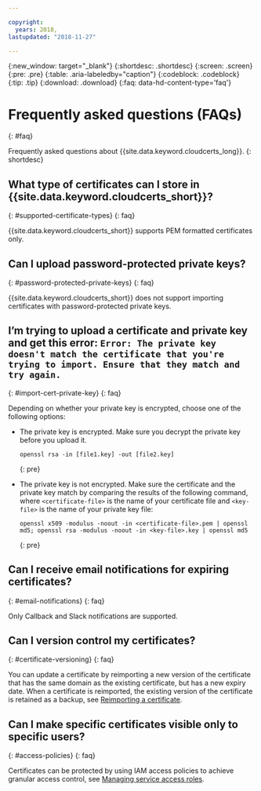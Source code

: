 ```yaml
---

copyright:
  years: 2018,
lastupdated: "2018-11-27"

---
```


{:new_window: target="_blank"}
{:shortdesc: .shortdesc}
{:screen: .screen}
{:pre: .pre}
{:table: .aria-labeledby="caption"}
{:codeblock: .codeblock}
{:tip: .tip}
{:download: .download}
{:faq: data-hd-content-type='faq'}

# Frequently asked questions (FAQs)
{: #faq}

Frequently asked questions about {{site.data.keyword.cloudcerts_long}}.
{: shortdesc}

## What type of certificates can I store in {{site.data.keyword.cloudcerts_short}}?
{: #supported-certificate-types}
{: faq}

{{site.data.keyword.cloudcerts_short}} supports PEM formatted certificates only.

## Can I upload password-protected private keys?
{: #password-protected-private-keys}
{: faq}

{{site.data.keyword.cloudcerts_short}} does not support importing certificates with password-protected private keys.

## I’m trying to upload a certificate and private key and get this error: `Error: The private key doesn't match the certificate that you're trying to import. Ensure that they match and try again.`
{: #import-cert-private-key}
{: faq}

Depending on whether your private key is encrypted, choose one of the following options:

* The private key is encrypted. Make sure you decrypt the private key before you upload it.

   ```
   openssl rsa -in [file1.key] -out [file2.key]
   ```
   {: pre}

* The private key is not encrypted. Make sure the certificate and the private key match by comparing the results of the following command, where `<certificate-file>` is the name of your certificate file and `<key-file>` is the name of your private key file:

   ```
   openssl x509 -modulus -noout -in <certificate-file>.pem | openssl md5; openssl rsa -modulus -noout -in <key-file>.key | openssl md5
   ```
   {: pre}

## Can I receive email notifications for expiring certificates?
{: #email-notifications}
{: faq}

Only Callback and Slack notifications are supported.

## Can I version control my certificates?
{: #certificate-versioning}
{: faq}

You can update a certificate by reimporting a new version of the certificate that has the same domain as the existing certificate, but has a new expiry date. When a certificate is reimported, the existing version of the certificate is retained as a backup, see [Reimporting a certificate](/docs/services/certificate-manager/managing-certificates.html#reimport-certificate).

## Can I make specific certificates visible only to specific users?
{: #access-policies}
{: faq}

Certificates can be protected by using IAM access policies to achieve granular access control, see [Managing service access roles](access-management.html).


